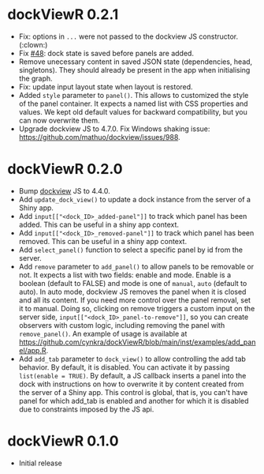 # dockViewR 0.2.1

- Fix: options in `...` were not passed to the dockview JS constructor. (:clown:)
- Fix [#48](https://github.com/cynkra/dockViewR/issues/48): dock state is saved before panels are added.
- Remove unecessary content in saved JSON state (dependencies, head, singletons). They should
already be present in the app when initialising the graph.
- Fix: update input layout state when layout is restored.
- Added `style` parameter to `panel()`. This allows to customized the style of
the panel container. It expects a named list with CSS properties and values. We kept
old default values for backward compatibility, but you can now overwrite them.
- Upgrade dockview JS to 4.7.0. Fix Windows shaking issue: <https://github.com/mathuo/dockview/issues/988>.

# dockViewR 0.2.0

- Bump [dockview](https://github.com/mathuo/dockview/releases/tag/v4.4.0) JS to 4.4.0.
- Add `update_dock_view()` to update a dock instance from the server of a Shiny app.
- Add `input[["<dock_ID>_added-panel"]]` to track which panel has been added. This can be useful in a shiny app context.
- Add `input[["<dock_ID>_removed-panel"]]` to track which panel has been removed. This can be useful in a shiny app context.
- Add `select_panel()` function to select a specific panel by id from the server.
- Add `remove` parameter to `add_panel()` to allow panels to be removable or not. It expects a list with two fields: enable and mode. Enable is a boolean (default to FALSE) and mode is one of `manual`, `auto` (default to auto). In auto mode, dockview JS removes the panel when it is closed and all its content. If you need more control over the panel removal, set it to manual. Doing so, clicking on remove triggers a custom input on the server side, `input[["<dock_ID>_panel-to-remove"]]`, so you can create observers with custom logic, including removing the panel with `remove_panel()`. An example of usage is available at <https://github.com/cynkra/dockViewR/blob/main/inst/examples/add_panel/app.R>.
- Add `add_tab` parameter to `dock_view()` to allow controlling the add tab behavior. By default, it is disabled. You can activate it by passing `list(enable = TRUE)`. By default, a JS callback inserts a panel into the dock with instructions on how to overwrite it by content created from the server of a Shiny app. This control is global, that is, you can't have panel for which add_tab is enabled and another for which it is disabled due to constraints imposed by the JS api.

# dockViewR 0.1.0

- Initial release
